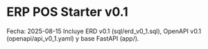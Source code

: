 # ERP POS Starter v0.1
Fecha: 2025-08-15
Incluye ERD v0.1 (sql/erd_v0_1.sql), OpenAPI v0.1 (openapi/api_v0_1.yaml) y base FastAPI (app/).
